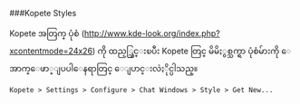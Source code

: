 ###Kopete Styles

Kopete အတြက္ ပုံစံ (http://www.kde-look.org/index.php?xcontentmode=24x26) ကို ထည့္သြင္းၿပီး Kopete တြင္ မိမိႏွစ္သက္ရာ ပုံစံမ်ားကို ေအာက္ေဖာ္ျပပါေနရာတြင္ ေျပာင္းလဲႏိုင္ပါသည္။

    Kopete > Settings > Configure > Chat Windows > Style > Get New...

